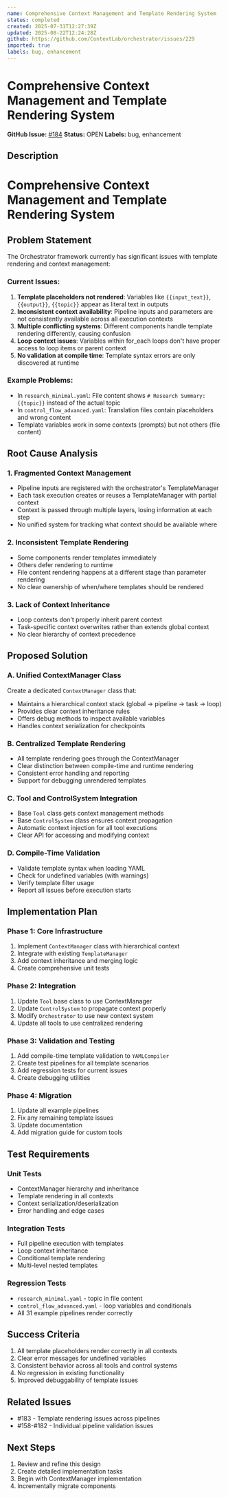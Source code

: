 ```yaml
---
name: Comprehensive Context Management and Template Rendering System
status: completed
created: 2025-07-31T12:27:39Z
updated: 2025-08-22T12:24:28Z
github: https://github.com/ContextLab/orchestrator/issues/229
imported: true
labels: bug, enhancement
---
```


# Comprehensive Context Management and Template Rendering System

**GitHub Issue:** [#184](https://github.com/ContextLab/orchestrator/issues/184)
**Status:** OPEN
**Labels:** bug, enhancement

## Description

# Comprehensive Context Management and Template Rendering System

## Problem Statement

The Orchestrator framework currently has significant issues with template rendering and context management:

### Current Issues:
1. **Template placeholders not rendered**: Variables like `{{input_text}}`, `{{output}}`, `{{topic}}` appear as literal text in outputs
2. **Inconsistent context availability**: Pipeline inputs and parameters are not consistently available across all execution contexts
3. **Multiple conflicting systems**: Different components handle template rendering differently, causing confusion
4. **Loop context issues**: Variables within for_each loops don't have proper access to loop items or parent context
5. **No validation at compile time**: Template syntax errors are only discovered at runtime

### Example Problems:
- In `research_minimal.yaml`: File content shows `# Research Summary: {{topic}}` instead of the actual topic
- In `control_flow_advanced.yaml`: Translation files contain placeholders and wrong content
- Template variables work in some contexts (prompts) but not others (file content)

## Root Cause Analysis

### 1. Fragmented Context Management
- Pipeline inputs are registered with the orchestrator's TemplateManager
- Each task execution creates or reuses a TemplateManager with partial context
- Context is passed through multiple layers, losing information at each step
- No unified system for tracking what context should be available where

### 2. Inconsistent Template Rendering
- Some components render templates immediately
- Others defer rendering to runtime
- File content rendering happens at a different stage than parameter rendering
- No clear ownership of when/where templates should be rendered

### 3. Lack of Context Inheritance
- Loop contexts don't properly inherit parent context
- Task-specific context overwrites rather than extends global context
- No clear hierarchy of context precedence

## Proposed Solution

### A. Unified ContextManager Class
Create a dedicated `ContextManager` class that:
- Maintains a hierarchical context stack (global → pipeline → task → loop)
- Provides clear context inheritance rules
- Offers debug methods to inspect available variables
- Handles context serialization for checkpoints

### B. Centralized Template Rendering
- All template rendering goes through the ContextManager
- Clear distinction between compile-time and runtime rendering
- Consistent error handling and reporting
- Support for debugging unrendered templates

### C. Tool and ControlSystem Integration
- Base `Tool` class gets context management methods
- Base `ControlSystem` class ensures context propagation
- Automatic context injection for all tool executions
- Clear API for accessing and modifying context

### D. Compile-Time Validation
- Validate template syntax when loading YAML
- Check for undefined variables (with warnings)
- Verify template filter usage
- Report all issues before execution starts

## Implementation Plan

### Phase 1: Core Infrastructure
1. Implement `ContextManager` class with hierarchical context
2. Integrate with existing `TemplateManager` 
3. Add context inheritance and merging logic
4. Create comprehensive unit tests

### Phase 2: Integration
1. Update `Tool` base class to use ContextManager
2. Update `ControlSystem` to propagate context properly
3. Modify `Orchestrator` to use new context system
4. Update all tools to use centralized rendering

### Phase 3: Validation and Testing
1. Add compile-time template validation to `YAMLCompiler`
2. Create test pipelines for all template scenarios
3. Add regression tests for current issues
4. Create debugging utilities

### Phase 4: Migration
1. Update all example pipelines
2. Fix any remaining template issues
3. Update documentation
4. Add migration guide for custom tools

## Test Requirements

### Unit Tests
- ContextManager hierarchy and inheritance
- Template rendering in all contexts
- Context serialization/deserialization
- Error handling and edge cases

### Integration Tests
- Full pipeline execution with templates
- Loop context inheritance
- Conditional template rendering
- Multi-level nested templates

### Regression Tests
- `research_minimal.yaml` - topic in file content
- `control_flow_advanced.yaml` - loop variables and conditionals
- All 31 example pipelines render correctly

## Success Criteria
1. All template placeholders render correctly in all contexts
2. Clear error messages for undefined variables
3. Consistent behavior across all tools and control systems
4. No regression in existing functionality
5. Improved debuggability of template issues

## Related Issues
- #183 - Template rendering issues across pipelines
- #158-#182 - Individual pipeline validation issues

## Next Steps
1. Review and refine this design
2. Create detailed implementation tasks
3. Begin with ContextManager implementation
4. Incrementally migrate components